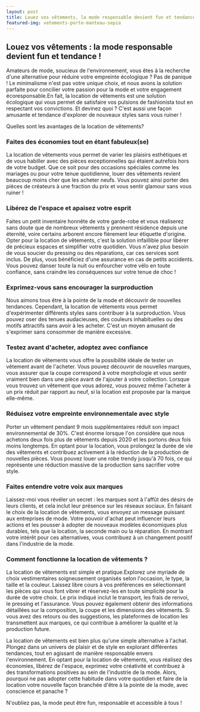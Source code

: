 ```yaml
---
layout: post
title: Louez vos vêtements, la mode responsable devient fun et tendance!
featured-img: vetements-porte-manteau-sepia
---
```

## Louez vos vêtements : la mode responsable devient fun et tendance !

Amateurs de mode, soucieux de l'environnement, vous êtes à la recherche d'une alternative pour réduire votre empreinte écologique ? Pas de panique ! Le minimalisme n'est pas votre unique choix, et nous avons la solution parfaite pour concilier votre passion pour la mode et votre engagement écoresponsable.En fait, la location de vêtements est une solution écologique qui vous permet de satisfaire vos pulsions de fashionista tout en respectant vos convictions. Et devinez quoi ? C'est aussi une façon amusante et tendance d'explorer de nouveaux styles sans vous ruiner !

Quelles sont les avantages de la location de vêtements?

### Faites des économies tout en étant fabuleux(se)

La location de vêtements vous permet de varier les plaisirs esthétiques et de vous habiller avec des pièces exceptionnelles qui étaient autrefois hors de votre budget. Que ce soit pour des occasions spéciales comme les mariages ou pour votre tenue quotidienne, louer des vêtements revient beaucoup moins cher que les acheter neufs. Vous pouvez ainsi porter des pièces de créateurs à une fraction du prix et vous sentir glamour sans vous ruiner !

### Libérez de l'espace et apaisez votre esprit

Faites un petit inventaire honnête de votre garde-robe et vous réaliserez sans doute que de nombreux vêtements y prennent résidence depuis une éternité, voire certains arborent encore fièrement leur étiquette d'origine. Opter pour la location de vêtements, c'est la solution infaillible pour libérer de précieux espaces et simplifier votre quotidien. Vous n'avez plus besoin de vous soucier du pressing ou des réparations, car ces services sont inclus. De plus, vous bénéficiez d'une assurance en cas de petits accidents. Vous pouvez danser toute la nuit ou enfourcher votre vélo en toute confiance, sans craindre les conséquences sur votre tenue de choc !

### Exprimez-vous sans encourager la surproduction

Nous aimons tous être à la pointe de la mode et découvrir de nouvelles tendances. Cependant, la location de vêtements vous permet d'expérimenter différents styles sans contribuer à la surproduction. Vous pouvez oser des tenues audacieuses, des couleurs inhabituelles ou des motifs attractifs sans avoir à les acheter. C'est un moyen amusant de s'exprimer sans consommer de manière excessive.

### Testez avant d'acheter, adoptez avec confiance

La location de vêtements vous offre la possibilité idéale de tester un vêtement avant de l'acheter. Vous pouvez découvrir de nouvelles marques, vous assurer que la coupe correspond à votre morphologie et vous sentir vraiment bien dans une pièce avant de l'ajouter à votre collection. Lorsque vous trouvez un vêtement que vous adorez, vous pouvez même l'acheter à un prix réduit par rapport au neuf, si la location est proposée par la marque elle-même.

### Réduisez votre empreinte environnementale avec style

Porter un vêtement pendant 9 mois supplémentaires réduit son impact environnemental de 30%. C'est énorme lorsque l'on considère que nous achetons deux fois plus de vêtements depuis 2020 et les portons deux fois moins longtemps. En optant pour la location, vous prolongez la durée de vie des vêtements et contribuez activement à la réduction de la production de nouvelles pièces. Vous pouvez louer une robe trendy jusqu'à 70 fois, ce qui représente une réduction massive de la production sans sacrifier votre style.

### Faites entendre votre voix aux marques

Laissez-moi vous révéler un secret : les marques sont à l'affût des désirs de leurs clients, et cela inclut leur présence sur les réseaux sociaux. En faisant le choix de la location de vêtements, vous envoyez un message puissant aux entreprises de mode. Votre pouvoir d'achat peut influencer leurs actions et les pousser à adopter de nouveaux modèles économiques plus durables, tels que la location, la seconde main ou la réparation. En montrant votre intérêt pour ces alternatives, vous contribuez à un changement positif dans l'industrie de la mode.

### Comment fonctionne la location de vêtements ?

La location de vêtements est simple et pratique.Explorez une myriade de choix vestimentaires soigneusement organisés selon l'occasion, le type, la taille et la couleur. Laissez libre cours à vos préférences en sélectionnant les pièces qui vous font vibrer et réservez-les en toute simplicité pour la durée de votre choix. Le prix indiqué inclut le transport, les frais de renvoi, le pressing et l'assurance. Vous pouvez également obtenir des informations détaillées sur la composition, la coupe et les dimensions des vêtements. Si vous avez des retours ou des suggestions, les plateformes de location les transmettent aux marques, ce qui contribue à améliorer la qualité et la production future.



La location de vêtements est bien plus qu'une simple alternative à l'achat. Plongez dans un univers de plaisir et de style en explorant différentes tendances, tout en agissant de manière responsable envers l'environnement. En optant pour la location de vêtements, vous réalisez des économies, libérez de l'espace, exprimez votre créativité et contribuez à des transformations positives au sein de l'industrie de la mode. Alors, pourquoi ne pas adopter cette habitude dans votre quotidien et faire de la location votre nouvelle façon branchée d'être à la pointe de la mode, avec conscience et panache ?

N'oubliez pas, la mode peut être fun, responsable et accessible à tous !